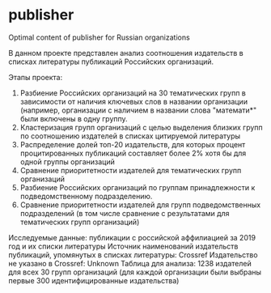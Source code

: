 # publisher
Optimal content of publisher for Russian organizations

В данном проекте представлен анализ соотношения издательств в списках литературы публикаций Российских организаций.

Этапы проекта:
1. Разбиение Российских организаций на 30 тематических групп в зависимости от наличия ключевых слов в названии организации (например, организации с наличием в названии слова "математи*" были включены в одну группу.
2. Кластеризация групп организаций с целью выделения близких групп по соотношению издателей в списках цитируемой литературы
3. Распределение долей топ-20 издательств, для которых процент процитированных публикаций составляет более 2% хотя бы для одной группы организаций
4. Сравнение приоритетности издателей для тематических групп организаций
5. Разбиение Российских организаций по группам принадлежности к подведомственному подразделению.
6. Сравнение приоритетности издателей для групп подведомственных подразделений (в том числе сравнение с результатами для тематических групп организаций)

Исследуемые данные: публикации с российской аффилиацией за 2019 год и их списки литературы
Источник наименований издательств публикаций, упомянутых в списках литературы: Crossref
Издательство не указано в Crossref: Unknown
Таблица для анализа: 1238 издателей для всех 30 групп организаций (для каждой организации были выбраны первые 300 идентифицированные издательства)
